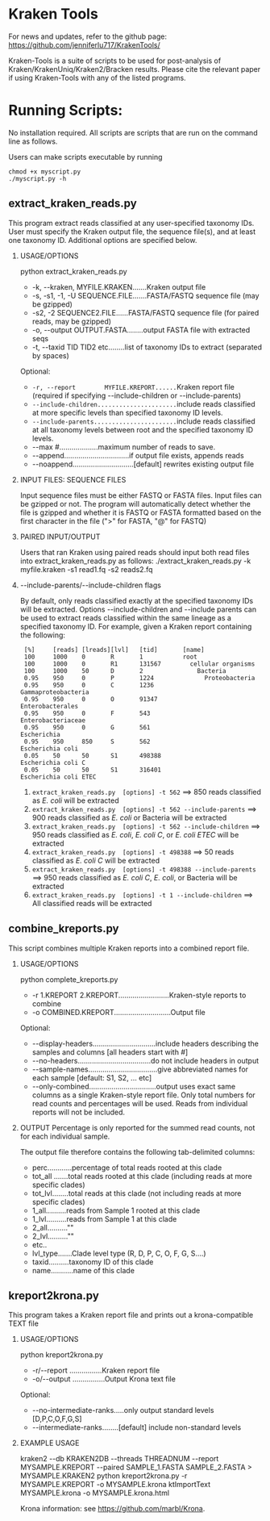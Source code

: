 # Kraken Tools
For news and updates, refer to the github page: https://github.com/jenniferlu717/KrakenTools/

Kraken-Tools is a suite of scripts to be used for post-analysis of 
Kraken/KrakenUniq/Kraken2/Bracken results. Please cite the relevant paper
if using Kraken-Tools with any of the listed programs. 

# Running Scripts:
No installation required. 
All scripts are scripts that are run on the command line as follows.

Users can make scripts executable by running

    chmod +x myscript.py
    ./myscript.py -h 

## extract\_kraken\_reads.py

This program extract reads classified at any user-specified taxonomy IDs. User
must specify the Kraken output file, the sequence file(s), and at least one
taxonomy ID. Additional options are specified below.

1. USAGE/OPTIONS
    
    python extract\_kraken\_reads.py
    *   -k, --kraken,       MYFILE.KRAKEN.......Kraken output file
    *   -s, -s1, -1, -U     SEQUENCE.FILE.......FASTA/FASTQ sequence file (may be gzipped)
    *   -s2, -2             SEQUENCE2.FILE......FASTA/FASTQ sequence file (for paired reads, may be gzipped)
    *   -o, --output        OUTPUT.FASTA........output FASTA file with extracted seqs
    *   -t, --taxid         TID TID2 etc........list of taxonomy IDs to extract (separated by spaces)        

    Optional:
    *   `-r, --report        MYFILE.KREPORT......`Kraken report file (required if specifying --include-children or --include-parents)
    *   `--include-children......................`include reads classified at more specific levels than specified taxonomy ID levels. 
    *   `--include-parents.......................`include reads classified at all taxonomy levels between root and the specified taxonomy ID levels.
    *   --max               #...................maximum number of reads to save.
    *   --append................................if output file exists, appends reads
    *   --noappend..............................[default] rewrites existing output file
    
2. INPUT FILES: SEQUENCE FILES

    Input sequence files must be either FASTQ or FASTA files. Input files
    can be gzipped or not. The program will automatically detect whether
    the file is gzipped and whether it is FASTQ or FASTA formatted based on
    the first character in the file (">" for FASTA, "@" for FASTQ)

3. PAIRED INPUT/OUTPUT
    
    Users that ran Kraken using paired reads should input both read files into extract_kraken_reads.py as follows:
        ./extract\_kraken\_reads.py -k myfile.kraken -s1 read1.fq -s2 reads2.fq


4. --include-parents/--include-children flags
    
    By default, only reads classified exactly at the specified taxonomy IDs
    will be extracted. Options --include-children and --include parents can be
    used to extract reads classified within the same lineage as a specified
    taxonomy ID. For example, given a Kraken report containing the following:

        [%]     [reads] [lreads][lvl]   [tid]       [name]
        100     1000    0       R       1           root
        100     1000    0       R1      131567        cellular organisms
        100     1000    50      D       2               Bacteria
        0.95    950     0       P       1224              Proteobacteria
        0.95    950     0       C       1236                Gammaproteobacteria
        0.95    950     0       O       91347                 Enterobacterales
        0.95    950     0       F       543                     Enterobacteriaceae
        0.95    950     0       G       561                       Escherichia
        0.95    950     850     S       562                         Escherichia coli
        0.05    50      50      S1      498388                        Escherichia coli C
        0.05    50      50      S1      316401                        Escherichia coli ETEC

    
    1.  `extract_kraken_reads.py  [options] -t 562` ==> 850 reads classified as _E. coli_ will be extracted
    2.  `extract_kraken_reads.py  [options] -t 562 --include-parents` ==> 900 reads classified as _E. coli_ or Bacteria will be extracted
    3.  `extract_kraken_reads.py  [options] -t 562 --include-children` ==> 950 reads classified as _E. coli_, _E. coli C_, or _E. coli ETEC_ will be extracted
    4.  `extract_kraken_reads.py  [options] -t 498388` ==> 50 reads classified as _E. coli C_ will be extracted
    5.  `extract_kraken_reads.py  [options] -t 498388 --include-parents` ==> 950 reads classified as _E. coli C_, _E. coli_, or Bacteria will be extracted
    6.  `extract_kraken_reads.py  [options] -t 1 --include-children` ==> All classified reads will be extracted 

## combine\_kreports.py 

This script combines multiple Kraken reports into a combined report file.

1. USAGE/OPTIONS
    
    python complete\_kreports.py 
    *    -r 1.KREPORT 2.KREPORT.........................Kraken-style reports to combine 
    *    -o COMBINED.KREPORT............................Output file 

    Optional:
    *   --display-headers...............................include headers describing the samples and columns [all headers start with #]
    *   --no-headers....................................do not include headers in output
    *   --sample-names..................................give abbreviated names for each sample [default: S1, S2, ... etc]
    *   --only-combined.................................output uses exact same columns as a single Kraken-style report file. Only total numbers for read counts and percentages will be used. Reads from individual reports will not be included.

2. OUTPUT 
    Percentage is only reported for the summed read counts, not for each individual sample. 

    The output file therefore contains the following tab-delimited columns:
    *    perc............percentage of total reads rooted at this clade 
    *    tot\_all .......total reads rooted at this clade (including reads at more specific clades) 
    *    tot\_lvl........total reads at this clade  (not including reads at more specific clades)
    *    1\_all..........reads from Sample 1 rooted at this clade 
    *    1\_lvl..........reads from Sample 1 at this clade 
    *    2\_all..........""
    *    2\_lvl..........""
    *    etc..
    *    lvl\_type.......Clade level type (R, D, P, C, O, F, G, S....) 
    *    taxid..........taxonomy ID of this clade
    *    name...........name of this clade 

## kreport2krona.py 

This program takes a Kraken report file and prints out a krona-compatible TEXT file

1. USAGE/OPTIONS
    
    python kreport2krona.py
    *    -r/--report ................Kraken report file 
    *    -o/--output ................Output Krona text file
    
    Optional:
    *    --no-intermediate-ranks.....only output standard levels [D,P,C,O,F,G,S] 
    *    --intermediate-ranks........[default] include non-standard levels

2. EXAMPLE USAGE 
    
    kraken2 --db KRAKEN2DB --threads THREADNUM --report MYSAMPLE.KREPORT 
        --paired SAMPLE\_1.FASTA SAMPLE\_2.FASTA > MYSAMPLE.KRAKEN2
    python kreport2krona.py -r MYSAMPLE.KREPORT -o MYSAMPLE.krona 
    ktImportText MYSAMPLE.krona -o MYSAMPLE.krona.html
    
    Krona information: see https://github.com/marbl/Krona. 

